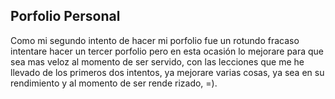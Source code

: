 ## Porfolio Personal

Como mi segundo intento de hacer mi porfolio fue un rotundo fracaso intentare
hacer un tercer porfolio pero en esta ocasión lo mejorare para que sea mas
veloz al momento de ser servido, con las lecciones que me he llevado de los
primeros dos intentos, ya mejorare varias cosas, ya sea en su rendimiento y al
momento de ser rende rizado, =).
